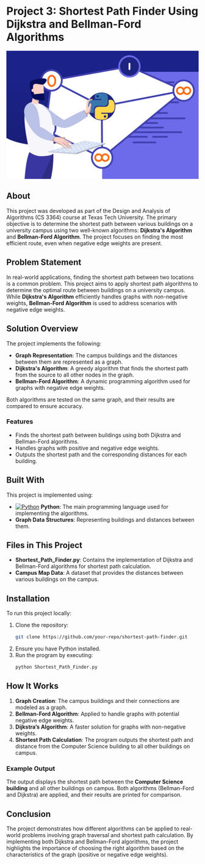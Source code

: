 # Project 3: Shortest Path Finder Using Dijkstra and Bellman-Ford Algorithms
![alt text](https://github.com/Dhruvbam/Design-and-Analysis-of-Algorithms/blob/main/Shortest-Path-Algorithm-Analysis-main/sp1.png)


## About
This project was developed as part of the Design and Analysis of Algorithms (CS 3364) course at Texas Tech University. The primary objective is to determine the shortest path between various buildings on a university campus using two well-known algorithms: **Dijkstra's Algorithm** and **Bellman-Ford Algorithm**. The project focuses on finding the most efficient route, even when negative edge weights are present.

## Problem Statement
In real-world applications, finding the shortest path between two locations is a common problem. This project aims to apply shortest path algorithms to determine the optimal route between buildings on a university campus. While **Dijkstra's Algorithm** efficiently handles graphs with non-negative weights, **Bellman-Ford Algorithm** is used to address scenarios with negative edge weights.

## Solution Overview
The project implements the following:
- **Graph Representation**: The campus buildings and the distances between them are represented as a graph.
- **Dijkstra's Algorithm**: A greedy algorithm that finds the shortest path from the source to all other nodes in the graph.
- **Bellman-Ford Algorithm**: A dynamic programming algorithm used for graphs with negative edge weights.
  
Both algorithms are tested on the same graph, and their results are compared to ensure accuracy.

### Features
- Finds the shortest path between buildings using both Dijkstra and Bellman-Ford algorithms.
- Handles graphs with positive and negative edge weights.
- Outputs the shortest path and the corresponding distances for each building.

## Built With
This project is implemented using:
- <a href="https://www.python.org/" target="_blank" rel="noreferrer"><img src="https://img.shields.io/badge/Python-3670A0?style=for-the-badge&logo=python&logoColor=ffdd54" width="36" height="36" alt="Python" /></a> **Python**: The main programming language used for implementing the algorithms.
- **Graph Data Structures**: Representing buildings and distances between them.

## Files in This Project
- **Shortest_Path_Finder.py**: Contains the implementation of Dijkstra and Bellman-Ford algorithms for shortest path calculation.
- **Campus Map Data**: A dataset that provides the distances between various buildings on the campus.

## Installation
To run this project locally:
1. Clone the repository:
    ```bash
    git clone https://github.com/your-repo/shortest-path-finder.git
    ```
2. Ensure you have Python installed.
3. Run the program by executing:
    ```bash
    python Shortest_Path_Finder.py
    ```

## How It Works
1. **Graph Creation**: The campus buildings and their connections are modeled as a graph.
2. **Bellman-Ford Algorithm**: Applied to handle graphs with potential negative edge weights.
3. **Dijkstra’s Algorithm**: A faster solution for graphs with non-negative weights.
4. **Shortest Path Calculation**: The program outputs the shortest path and distance from the Computer Science building to all other buildings on campus.

### Example Output
The output displays the shortest path between the **Computer Science building** and all other buildings on campus. Both algorithms (Bellman-Ford and Dijkstra) are applied, and their results are printed for comparison.

## Conclusion
The project demonstrates how different algorithms can be applied to real-world problems involving graph traversal and shortest path calculation. By implementing both Dijkstra and Bellman-Ford algorithms, the project highlights the importance of choosing the right algorithm based on the characteristics of the graph (positive or negative edge weights).

